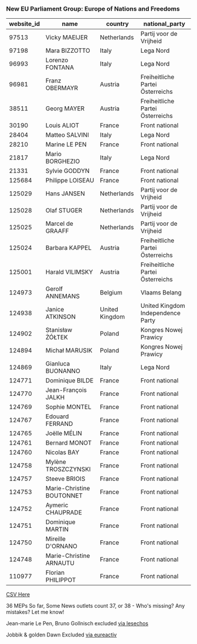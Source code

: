 ### New EU Parliament Group: Europe of Nations and Freedoms

| website_id | name                      | country        | national_party                     | 
|------------|---------------------------|----------------|------------------------------------| 
| 97513      | Vicky MAEIJER             | Netherlands    | Partij voor de Vrijheid            | 
| 97198      | Mara BIZZOTTO             | Italy          | Lega Nord                          | 
| 96993      | Lorenzo FONTANA           | Italy          | Lega Nord                          | 
| 96981      | Franz OBERMAYR            | Austria        | Freiheitliche Partei Österreichs   | 
| 38511      | Georg MAYER               | Austria        | Freiheitliche Partei Österreichs   | 
| 30190      | Louis ALIOT               | France         | Front national                     | 
| 28404      | Matteo SALVINI            | Italy          | Lega Nord                          | 
| 28210      | Marine LE PEN             | France         | Front national                     | 
| 21817      | Mario BORGHEZIO           | Italy          | Lega Nord                          | 
| 21331      | Sylvie GODDYN             | France         | Front national                     | 
| 125684     | Philippe LOISEAU          | France         | Front national                     | 
| 125029     | Hans JANSEN               | Netherlands    | Partij voor de Vrijheid            | 
| 125028     | Olaf STUGER               | Netherlands    | Partij voor de Vrijheid            | 
| 125025     | Marcel de GRAAFF          | Netherlands    | Partij voor de Vrijheid            | 
| 125024     | Barbara KAPPEL            | Austria        | Freiheitliche Partei Österreichs   | 
| 125001     | Harald VILIMSKY           | Austria        | Freiheitliche Partei Österreichs   | 
| 124973     | Gerolf ANNEMANS           | Belgium        | Vlaams Belang                      | 
| 124938     | Janice ATKINSON           | United Kingdom | United Kingdom Independence Party  | 
| 124902     | Stanisław ŻÓŁTEK          | Poland         | Kongres Nowej Prawicy              | 
| 124894     | Michał MARUSIK            | Poland         | Kongres Nowej Prawicy              | 
| 124869     | Gianluca BUONANNO         | Italy          | Lega Nord                          | 
| 124771     | Dominique BILDE           | France         | Front national                     | 
| 124770     | Jean-François JALKH       | France         | Front national                     | 
| 124769     | Sophie MONTEL             | France         | Front national                     | 
| 124767     | Edouard FERRAND           | France         | Front national                     | 
| 124765     | Joëlle MÉLIN              | France         | Front national                     | 
| 124761     | Bernard MONOT             | France         | Front national                     | 
| 124760     | Nicolas BAY               | France         | Front national                     | 
| 124758     | Mylène TROSZCZYNSKI       | France         | Front national                     | 
| 124757     | Steeve BRIOIS             | France         | Front national                     | 
| 124753     | Marie-Christine BOUTONNET | France         | Front national                     | 
| 124752     | Aymeric CHAUPRADE         | France         | Front national                     | 
| 124751     | Dominique MARTIN          | France         | Front national                     | 
| 124750     | Mireille D'ORNANO         | France         | Front national                     | 
| 124748     | Marie-Christine ARNAUTU   | France         | Front national                     | 
| 110977     | Florian PHILIPPOT         | France         | Front national                     | 

[CSV Here](https://github.com/igorbrigadir/europarl-enf/blob/master/enf.csv)

36 MEPs So far, Some News outlets count 37, or 38 - Who's missing? Any mistakes? Let me know! 

Jean-marie Le Pen, Bruno Gollnisch excluded [via lesechos](http://www.lesechos.fr/politique-societe/politique/021139954855-fn-le-groupe-au-parlement-europeen-sans-jean-marie-le-pen-1128770.php)

Jobbik & golden Dawn Excluded [via eureactiv](http://www.euractiv.com/sections/eu-priorities-2020/le-pens-new-eu-parliament-group-scoop-eu175-million-public-money-315410)
